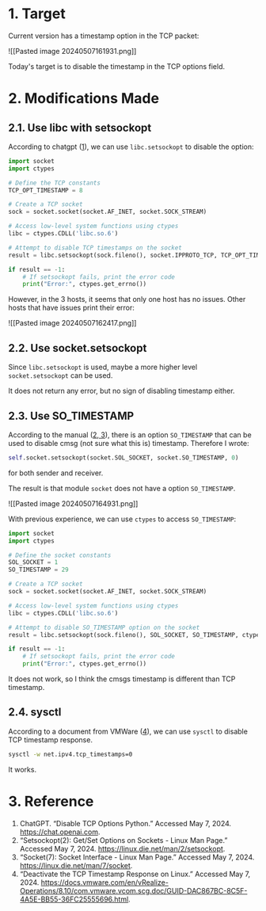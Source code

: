 # 1. Target

Current version has a timestamp option in the TCP packet:

![[Pasted image 20240507161931.png]]

Today's target is to disable the timestamp in the TCP options field.

# 2. Modifications Made

## 2.1. Use libc with setsockopt

According to chatgpt (<u>1</u>), we can use `libc.setsockopt` to disable the option:

```python
import socket
import ctypes

# Define the TCP constants
TCP_OPT_TIMESTAMP = 8

# Create a TCP socket
sock = socket.socket(socket.AF_INET, socket.SOCK_STREAM)

# Access low-level system functions using ctypes
libc = ctypes.CDLL('libc.so.6')

# Attempt to disable TCP timestamps on the socket
result = libc.setsockopt(sock.fileno(), socket.IPPROTO_TCP, TCP_OPT_TIMESTAMP, ctypes.byref(ctypes.c_int(0)))

if result == -1:
    # If setsockopt fails, print the error code
    print("Error:", ctypes.get_errno())
```

However, in the 3 hosts, it seems that only one host has no issues. Other hosts that have issues print their error:

![[Pasted image 20240507162417.png]]

## 2.2. Use socket.setsockopt

Since `libc.setsockopt` is used, maybe a more higher level `socket.setsockopt` can be used.

It does not return any error, but no sign of disabling timestamp either.

## 2.3. Use SO_TIMESTAMP

According to the manual (<u>2, 3</u>), there is an option `SO_TIMESTAMP` that can be used to disable cmsg (not sure what this is) timestamp. Therefore I wrote:

```python
self.socket.setsockopt(socket.SOL_SOCKET, socket.SO_TIMESTAMP, 0)
```

for both sender and receiver.

The result is that module `socket` does not have a option `SO_TIMESTAMP`.

![[Pasted image 20240507164931.png]]

With previous experience, we can use `ctypes` to access `SO_TIMESTAMP`:

```python
import socket
import ctypes

# Define the socket constants
SOL_SOCKET = 1
SO_TIMESTAMP = 29

# Create a TCP socket
sock = socket.socket(socket.AF_INET, socket.SOCK_STREAM)

# Access low-level system functions using ctypes
libc = ctypes.CDLL('libc.so.6')

# Attempt to disable SO_TIMESTAMP option on the socket
result = libc.setsockopt(sock.fileno(), SOL_SOCKET, SO_TIMESTAMP, ctypes.byref(ctypes.c_int(0)))

if result == -1:
    # If setsockopt fails, print the error code
    print("Error:", ctypes.get_errno())
```

It does not work, so I think the cmsgs timestamp is different than TCP timestamp.

## 2.4. sysctl

According to a document from VMWare (<u>4</u>), we can use `sysctl` to disable TCP timestamp response.

```sh
sysctl -w net.ipv4.tcp_timestamps=0
```

It works.

# 3. Reference

1. ChatGPT. “Disable TCP Options Python.” Accessed May 7, 2024. https://chat.openai.com.
2. “Setsockopt(2): Get/Set Options on Sockets - Linux Man Page.” Accessed May 7, 2024. https://linux.die.net/man/2/setsockopt.
3. “Socket(7): Socket Interface - Linux Man Page.” Accessed May 7, 2024. https://linux.die.net/man/7/socket.
4. “Deactivate the TCP Timestamp Response on Linux.” Accessed May 7, 2024. https://docs.vmware.com/en/vRealize-Operations/8.10/com.vmware.vcom.scg.doc/GUID-DAC867BC-8C5F-4A5E-BB55-36FC25555696.html.